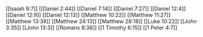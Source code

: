 [[Isaiah 9:7]]
[[Daniel 2:44]]
[[Daniel 7:14]]
[[Daniel 7:27]]
[[Daniel 12:4]]
[[Daniel 12:9]]
[[Daniel 12:13]]
[[Matthew 10:22]]
[[Matthew 11:27]]
[[Matthew 13:39]]
[[Matthew 24:13]]
[[Matthew 28:18]]
[[Luke 10:22]]
[[John 3:35]]
[[John 13:3]]
[[Romans 8:38]]
[[1 Timothy 6:15]]
[[1 Peter 4:7]]
